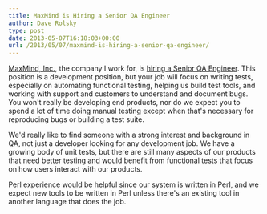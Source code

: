 ```yaml
---
title: MaxMind is Hiring a Senior QA Engineer
author: Dave Rolsky
type: post
date: 2013-05-07T16:18:03+00:00
url: /2013/05/07/maxmind-is-hiring-a-senior-qa-engineer/
---
```

[MaxMind, Inc.][1], the company I work for, is [hiring a Senior QA Engineer][2]. This position is a development position, but your job will focus on writing tests, especially on automating functional testing, helping us build test tools, and working with support and customers to understand and document bugs. You won't really be developing end products, nor do we expect you to spend a lot of time doing manual testing except when that's necessary for reproducing bugs or building a test suite.

We'd really like to find someone with a strong interest and background in QA, not just a developer looking for any development job. We have a growing body of unit tests, but there are still many aspects of our products that need better testing and would benefit from functional tests that focus on how users interact with our products.

Perl experience would be helpful since our system is written in Perl, and we expect new tools to be written in Perl unless there's an existing tool in another language that does the job.

 [1]: http://www.maxmind.com
 [2]: /senior-qa-engineer-at-a-small-profitable-web-services-company-telecommute/